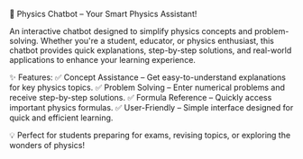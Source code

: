 🚀 Physics Chatbot – Your Smart Physics Assistant!

An interactive chatbot designed to simplify physics concepts and problem-solving. Whether you're a student, educator, or physics enthusiast, this chatbot provides quick explanations, step-by-step solutions, and real-world applications to enhance your learning experience.

✨ Features:
✅ Concept Assistance – Get easy-to-understand explanations for key physics topics.
✅ Problem Solving – Enter numerical problems and receive step-by-step solutions.
✅ Formula Reference – Quickly access important physics formulas.
✅ User-Friendly – Simple interface designed for quick and efficient learning.

💡 Perfect for students preparing for exams, revising topics, or exploring the wonders of physics!
